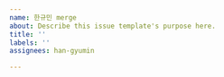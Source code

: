 ```yaml
---
name: 한규민 merge
about: Describe this issue template's purpose here.
title: ''
labels: ''
assignees: han-gyumin

---
```



